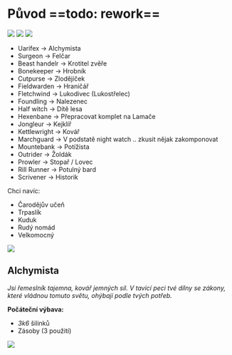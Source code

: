 # Původ ==todo: rework==

<img src="/assets/sep_line.png"/>

<img src="/assets/Tvorba_postavy.png"/>

<img src="/assets/sep_line.png"/>

- Uarifex -> Alchymista
- Surgeon -> Felčar
- Beast handelr -> Krotitel zvěře
- Bonekeeper -> Hrobník
- Cutpurse -> Zlodějíček
- Fieldwarden -> Hraničář
- Fletchwind -> Lukodivec (Lukostřelec)
- Foundling -> Nalezenec
- Half witch -> Dítě lesa
- Hexenbane -> Přepracovat komplet na Lamače
- Jongleur -> Kejklíř
- Kettlewright -> Kovář
- Marchguard -> V podstatě night watch .. zkusit nějak zakomponovat
- Mountebank -> Potížista
- Outrider -> Žoldák
- Prowler -> Stopař / Lovec
- Rill Runner -> Potulný bard
- Scrivener -> Historik

Chci navíc:

- Čarodějův učeň
- Trpaslík
- Kuduk
- Rudý nomád
- Velkomocný

<img src="/assets/sep_line.png"/>

## Alchymista

*Jsi řemeslník tajemna, kovář jemných sil. V tavicí peci tvé dílny se  zákony, které vládnou tomuto světu, ohýbají podle tvých potřeb.*

**Počáteční výbava:** 

- *3k6* šilinků
- Zásoby (3 použití)



<img src="/assets/sep_line.png"/>
